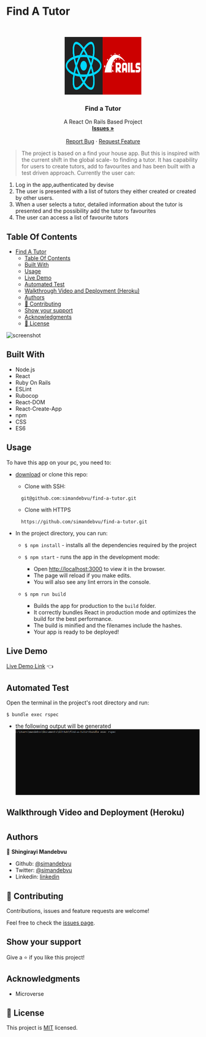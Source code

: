 # Find A Tutor

<br />
<p align="center">
  <a href="https://github.com/simandebvu/find-a-tutor/">
    <img src="./app/assets/images/react-on-rails.png" alt="Logo" width="200" height="150">
  </a>

  <h3 align="center">Find a Tutor</h3>

  <p align="center">
    A React On Rails Based Project
    <br />
    <a href="https://github.com/simandebvu/find-a-tutor/issues/"><strong>Issues »</strong></a>
    <br />
    <br />
    <a href="https://github.com/simandebvu/find-a-tutor/issues/">Report Bug</a>
    ·
    <a href="https://github.com/simandebvu/find-a-tutor/">Request Feature</a>
  </p>
</p>

> The project is based on a find your house app. But this is inspired with the current shift in the global scale- to finding a tutor. It has capability for users to create tutors, add to favourites and has been built with a test driven approach. Currently the user can:

1. Log in the app,authenticated by devise
2. The user is presented with a list of tutors they either created or created by other users.
3. When a user selects a tutor, detailed information about the tutor is presented and the possibility add the tutor to favourites
4. The user can access a list of favourite tutors 

## Table Of Contents

- [Find A Tutor](#find-a-tutor)
  - [Table Of Contents](#table-of-contents)
  - [Built With](#built-with)
  - [Usage](#usage)
  - [Live Demo](#live-demo)
  - [Automated Test](#automated-test)
  - [Walkthrough Video and Deployment (Heroku)](#walkthrough-video-and-deployment-heroku)
  - [Authors](#authors)
  - [🤝 Contributing](#-contributing)
  - [Show your support](#show-your-support)
  - [Acknowledgments](#acknowledgments)
  - [📝 License](#-license)

![screenshot](./app/assets/images/app-screenshot.gif)

## Built With

- Node.js
- React
- Ruby On Rails
- ESLint
- Rubocop
- React-DOM
- React-Create-App
- npm
- CSS
- ES6
  
## Usage

To have this app on your pc, you need to:
* [download](https://github.com/simandebvu/find-a-tutor/archive/development.zip) or clone this repo:
  - Clone with SSH:
  ```
    git@github.com:simandebvu/find-a-tutor.git
  ```
  - Clone with HTTPS
  ```
    https://github.com/simandebvu/find-a-tutor.git
  ```

* In the project directory, you can run:

  - `$ npm install` - installs all the dependencies required by the project

  - `$ npm start` - runs the app in the development mode:
    - Open [http://localhost:3000](http://localhost:3000) to view it in the browser.
    - The page will reload if you make edits.
    - You will also see any lint errors in the console.

  - `$ npm run build`
    - Builds the app for production to the `build` folder.
    - It correctly bundles React in production mode and optimizes the build for the best performance.
    - The build is minified and the filenames include the hashes.
    - Your app is ready to be deployed!
 
## Live Demo 
[Live Demo Link](https://find-a-tutor-zw.herokuapp.com/) :point_left:

## Automated Test
  Open the terminal in the project's root directory and run:
  ```
  $ bundle exec rspec
  ```
  - the following output will be generated
  ![screenshot](./app/assets/images/testing-screenshot.gif)

## Walkthrough Video and Deployment (Heroku)
#
##

## Authors

👤 **Shingirayi Mandebvu**

- Github: [@simandebvu](https://github.com/simandebvu)
- Twitter: [@simandebvu](https://twitter.com/simandebvu)
- Linkedin: [linkedin](https://linkedin.com/in/simandebvu)

## 🤝 Contributing

Contributions, issues and feature requests are welcome!

Feel free to check the [issues page](issues/).

## Show your support

Give a ⭐️ if you like this project!

## Acknowledgments

- Microverse

## 📝 License

This project is [MIT](lic.url) licensed.
